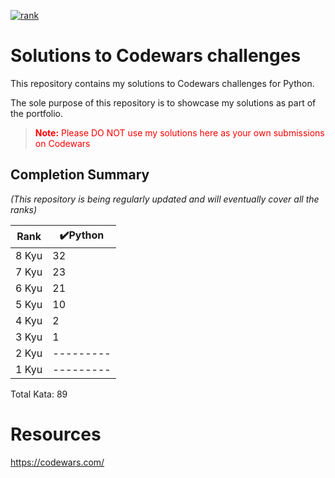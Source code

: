 <a href = "https://www.codewars.com/users/misha7up">![rank](https://www.codewars.com/users/misha7up/badges/large) </a>

# Solutions to Codewars challenges

This repository contains my solutions to Codewars challenges for Python.

The sole purpose of this repository is to showcase my solutions as part of the portfolio.

> <p style = "color:red"><strong>Note:</strong> Please DO NOT use my solutions here as your own submissions on Codewars</p>

## Completion Summary

_(This repository is being regularly updated and will eventually cover all the ranks)_

| Rank  | ✔️Python |
| ----- | --------- |
| 8 Kyu | 32        |
| 7 Kyu | 23        |
| 6 Kyu | 21        |
| 5 Kyu | 10        |
| 4 Kyu | 2         |
| 3 Kyu | 1         |
| 2 Kyu | --------- |
| 1 Kyu | --------- |

Total Kata: 89

# Resources

https://codewars.com/
